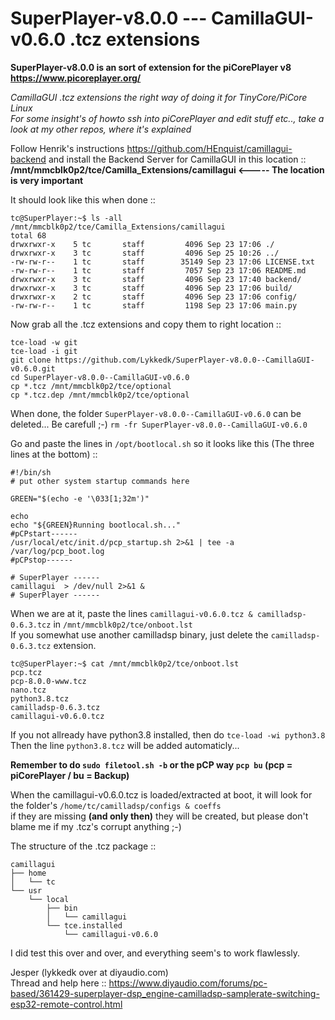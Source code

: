 # SuperPlayer-v8.0.0 --- CamillaGUI-v0.6.0 .tcz extensions
**SuperPlayer-v8.0.0 is an sort of extension for the piCorePlayer v8 https://www.picoreplayer.org/**

*CamillaGUI .tcz extensions the right way of doing it for TinyCore/PiCore Linux*\
*For some insight's of howto ssh into piCorePlayer and edit stuff etc.., take a look at my other repos, where it's explained*

Follow Henrik's instructions https://github.com/HEnquist/camillagui-backend and install the Backend Server for CamillaGUI in this location ::
**/mnt/mmcblk0p2/tce/Camilla_Extensions/camillagui <----- The location is very important** 

It should look like this when done ::
```
tc@SuperPlayer:~$ ls -all /mnt/mmcblk0p2/tce/Camilla_Extensions/camillagui
total 68
drwxrwxr-x    5 tc       staff         4096 Sep 23 17:06 ./
drwxrwxr-x    3 tc       staff         4096 Sep 25 10:26 ../
-rw-rw-r--    1 tc       staff        35149 Sep 23 17:06 LICENSE.txt
-rw-rw-r--    1 tc       staff         7057 Sep 23 17:06 README.md
drwxrwxr-x    3 tc       staff         4096 Sep 23 17:40 backend/
drwxrwxr-x    3 tc       staff         4096 Sep 23 17:06 build/
drwxrwxr-x    2 tc       staff         4096 Sep 23 17:06 config/
-rw-rw-r--    1 tc       staff         1198 Sep 23 17:06 main.py
```

Now grab all the .tcz extensions and copy them to right location ::
```
tce-load -w git
tce-load -i git
git clone https://github.com/Lykkedk/SuperPlayer-v8.0.0--CamillaGUI-v0.6.0.git
cd SuperPlayer-v8.0.0--CamillaGUI-v0.6.0
cp *.tcz /mnt/mmcblk0p2/tce/optional
cp *.tcz.dep /mnt/mmcblk0p2/tce/optional
```
When done, the folder ```SuperPlayer-v8.0.0--CamillaGUI-v0.6.0``` can be deleted... Be carefull ;-) ```rm -fr SuperPlayer-v8.0.0--CamillaGUI-v0.6.0```

Go and paste the lines in ```/opt/bootlocal.sh``` so it looks like this (The three lines at the bottom) ::
```
#!/bin/sh
# put other system startup commands here

GREEN="$(echo -e '\033[1;32m')"

echo
echo "${GREEN}Running bootlocal.sh..."
#pCPstart------
/usr/local/etc/init.d/pcp_startup.sh 2>&1 | tee -a /var/log/pcp_boot.log
#pCPstop------

# SuperPlayer ------
camillagui  > /dev/null 2>&1 &
# SuperPlayer ------
```
When we are at it, paste the lines ```camillagui-v0.6.0.tcz & camilladsp-0.6.3.tcz``` in  ```/mnt/mmcblk0p2/tce/onboot.lst```\
If you somewhat use another camilladsp binary, just delete the ```camilladsp-0.6.3.tcz``` extension.
```
tc@SuperPlayer:~$ cat /mnt/mmcblk0p2/tce/onboot.lst
pcp.tcz
pcp-8.0.0-www.tcz
nano.tcz
python3.8.tcz
camilladsp-0.6.3.tcz
camillagui-v0.6.0.tcz

```
If you not allready have python3.8 installed, then do ```tce-load -wi python3.8```\
Then the line ```python3.8.tcz``` will be added automaticly...

**Remember to do ```sudo filetool.sh -b``` or the pCP way ```pcp bu``` (pcp = piCorePlayer / bu = Backup)**

When the camillagui-v0.6.0.tcz is loaded/extracted at boot, it will look for the folder's ```/home/tc/camilladsp/configs & coeffs```\
if they are missing **(and only then)** they will be created, but please don't blame me if my .tcz's corrupt anything ;-)

The structure of the .tcz package ::
```
camillagui
├── home
│   └── tc
└── usr
    └── local
        ├── bin
        │   └── camillagui
        └── tce.installed
            └── camillagui-v0.6.0
```
I did test this over and over, and everything seem's to work flawlessly.

Jesper (lykkedk over at diyaudio.com)\
Thread and help here :: https://www.diyaudio.com/forums/pc-based/361429-superplayer-dsp_engine-camilladsp-samplerate-switching-esp32-remote-control.html
